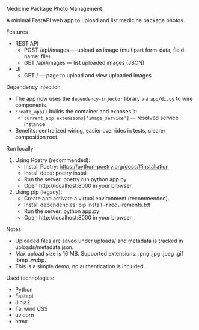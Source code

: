Medicine Package Photo Management

A minimal FastAPI web app to upload and list medicine package photos.

Features
- REST API
  - POST /api/images — upload an image (multipart form-data, field name: file)
  - GET /api/images — list uploaded images (JSON)
- UI
  - GET / — page to upload and view uploaded images

Dependency Injection
- The app now uses the `dependency-injector` library via `app/di.py` to wire components.
- `create_app()` builds the container and exposes it:
  - `current_app.extensions['image_service']` — resolved service instance
- Benefits: centralized wiring, easier overrides in tests, clearer composition root.

Run locally
1. Using Poetry (recommended):
   - Install Poetry: https://python-poetry.org/docs/#installation
   - Install deps: poetry install
   - Run the server: poetry run python app.py
   - Open http://localhost:8000 in your browser.
2. Using pip (legacy):
   - Create and activate a virtual environment (recommended).
   - Install dependencies: pip install -r requirements.txt
   - Run the server: python app.py
   - Open http://localhost:8000 in your browser.

Notes
- Uploaded files are saved under uploads/ and metadata is tracked in uploads/metadata.json.
- Max upload size is 16 MB. Supported extensions: .png .jpg .jpeg .gif .bmp .webp.
- This is a simple demo; no authentication is included.

Used technologies:
- Python
- Fastapi
- Jinja2
- Tailwind CSS
- uvicorn
- htmx